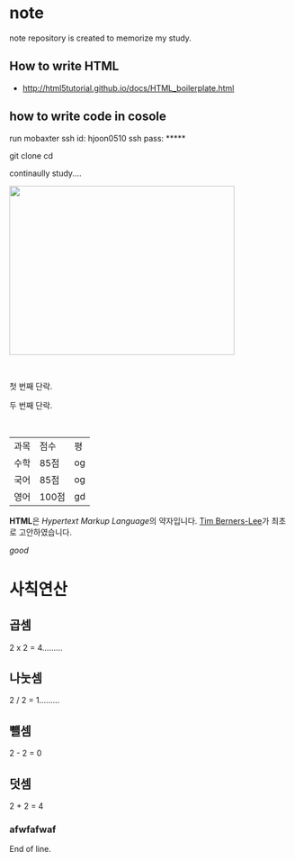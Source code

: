 # note


 note repository is created to memorize my study. 
 
## How to write HTML
* http://html5tutorial.github.io/docs/HTML_boilerplate.html
 
## how to write code in cosole

run mobaxter 
ssh id: hjoon0510
ssh pass: *****


git clone <heonjoon-address>
cd <heonjoon-address>


continaully study....
 
 
 
<img src=http://invain.mooo.com/~hjoon0510/HyunJun.jpg height="300" width="400"> </img>
 
  <p>첫 번째 단락.</p>
  <p>두 번째 단락.</p>

 <table>
 
 <head> 
    <meta charset="utf-8">
    <title>Hello</title>
 </head>
 
  <tbody>
    <tr>
        <td>과목</td>
        <td>점수</td>
        <td>평 </td>
    </tr>
    <tr>
        <td>수학</td>
        <td>85점</td>
        <td>og</td>
    </tr>
    <tr>
        <td>국어</td>
        <td>85점</td>
        <td>og</td>
    </tr>
       <tr>
        <td>영어</td>
        <td>100점</td>
        <td>gd</td>
   </tr>
  </tbody>
</table

<p>
  <strong>HTML</strong>은 <em>Hypertext Markup Language</em>의 약자입니다.
  <a href="http://www.w3.org/People/Berners-Lee/">Tim Berners-Lee</a>가
  최초로 고안하였습니다.
</p>

<em>good</em>


<h1>사칙연산</h1>
<h2>곱셈</h2>
<p>2 x 2 = 4.........</p>
<h2>나눗셈</h2>
<p>2 / 2 = 1.........</p>
<h2>뺼셈</h2>
<p>2 - 2 = 0</p>
<h2>덧셈</h2>
<p>2 + 2 = 4</p>
<h3>afwfafwaf</h3>

 End of line. 
 
